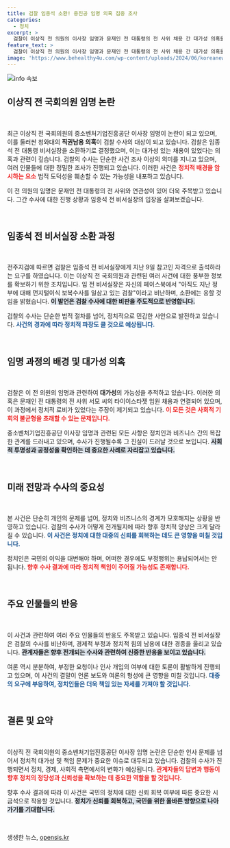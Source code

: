 ```yaml
---
title: 검찰 임종석 소환! 중진공 임명 의혹 집중 조사
categories:
  - 정치
excerpt: >
  검찰이 이상직 전 의원의 이사장 임명과 문재인 전 대통령의 전 사위 채용 간 대가성 의혹을 파헤치기 위해 임종석 전 비서실장을 소환합니다. 임 전 실장은 검찰의 보복수사 성격을 비판하며 소환 응답 의사를 밝혔습니다.
feature_text: >
  검찰이 이상직 전 의원의 이사장 임명과 문재인 전 대통령의 전 사위 채용 간 대가성 의혹을 파헤치기 위해 임종석 전 비서실장을 소환합니다. 임 전 실장은 검찰의 보복수사 성격을 비판하며 소환 응답 의사를 밝혔습니다.
image: 'https://www.behealthy4u.com/wp-content/uploads/2024/06/koreanews.jpg'
---
```


<p><img src="https://www.behealthy4u.com/wp-content/uploads/2024/06/koreanews.jpg" alt="info 속보" /></p>

<h2 data-ke-size="size26">이상직 전 국회의원 임명 논란</h2>

<p data-ke-size="size16">&nbsp;</p>

<p>최근 이상직 전 국회의원의 중소벤처기업진흥공단 이사장 임명이 논란이 되고 있으며, 이를 둘러싼 청와대의 <b>직권남용 의혹</b>이 검찰 수사의 대상이 되고 있습니다. 검찰은 임종석 전 대통령 비서실장을 소환하기로 결정했으며, 이는 대가성 있는 채용이 있었다는 의혹과 관련이 깊습니다. 검찰의 수사는 단순한 사건 조사 이상의 의미를 지니고 있으며, 여러 인물들에 대한 정밀한 조사가 진행되고 있습니다. 이러한 사건은 <b><span style="color: #ee2323;">정치적 배경을 암시하는 요소</span></b> 법적 도덕성을 훼손할 수 있는 가능성을 내포하고 있습니다. </p>

<p>이 전 의원의 임명은 문재인 전 대통령의 전 사위와 연관성이 있어 더욱 주목받고 있습니다. 그간 수사에 대한 진행 상황과 임종석 전 비서실장의 입장을 살펴보겠습니다. </p>

<p data-ke-size="size16">&nbsp;</p>

<h2 data-ke-size="size26">임종석 전 비서실장 소환 과정</h2>

<p data-ke-size="size16">&nbsp;</p>

<p>전주지검에 따르면 검찰은 임종석 전 비서실장에게 지난 9일 참고인 자격으로 출석하라는 요구를 하였습니다. 이는 이상직 전 국회의원과 관련된 여러 사건에 대한 풍부한 정보를 확보하기 위한 조치입니다. 임 전 비서실장은 자신의 페이스북에서 "아직도 지난 정부에 대해 먼지털이식 보복수사를 일삼고 있는 검찰"이라고 비난하며, 소환에는 응할 것임을 밝혔습니다. <b><span style="background-color: #21538527;">이 발언은 검찰 수사에 대한 비판을 주도적으로 반영합니다.</span></b></p>

<p>검찰의 수사는 단순한 법적 절차를 넘어, 정치적으로 민감한 사안으로 발전하고 있습니다. <b><span style="color: #1a5490;">사건의 경과에 따라 정치적 파장도 클 것으로 예상됩니다.</span></b> </p>

<p data-ke-size="size16">&nbsp;</p>

<h2 data-ke-size="size26">임명 과정의 배경 및 대가성 의혹</h2>

<p data-ke-size="size16">&nbsp;</p>

<p>검찰은 이 전 의원의 임명과 관련하여 <b>대가성</b>의 가능성을 추적하고 있습니다. 이러한 의혹은 문재인 전 대통령의 전 사위 서모 씨의 타이이스타젯 임원 채용과 연결되어 있으며, 이 과정에서 정치적 로비가 있었다는 주장이 제기되고 있습니다. <b><span style="color: #ee2323;">이 모든 것은 사회적 기회의 불균형을 초래할 수 있는 문제입니다.</span></b></p>

<p>중소벤처기업진흥공단 이사장 임명과 관련된 모든 사항은 정치인과 비즈니스 간의 복잡한 관계를 드러내고 있으며, 수사가 진행될수록 그 진실이 드러날 것으로 보입니다. <b><span style="background-color: #21538527;">사회적 투명성과 공정성을 확인하는 데 중요한 사례로 자리잡고 있습니다.</span></b></p>

<p data-ke-size="size16">&nbsp;</p>

<h2 data-ke-size="size26">미래 전망과 수사의 중요성</h2>

<p data-ke-size="size16">&nbsp;</p>

<p>본 사건은 단순히 개인의 문제를 넘어, 정치와 비즈니스의 경계가 모호해지는 상황을 반영하고 있습니다. 검찰의 수사가 어떻게 전개될지에 따라 향후 정치적 양상은 크게 달라질 수 있습니다. <b><span style="color: #1a5490;">이 사건은 정치에 대한 대중의 신뢰를 회복하는 데도 큰 영향을 미칠 것입니다.</span></b></p>

<p>정치인은 국민의 이익을 대변해야 하며, 어떠한 경우에도 부정행위는 용납되어서는 안 됩니다. <b><span style="color: #ee2323;">향후 수사 결과에 따라 정치적 책임이 주어질 가능성도 존재합니다.</span></b> </p>

<p data-ke-size="size16">&nbsp;</p>

<h2 data-ke-size="size26">주요 인물들의 반응</h2>

<p data-ke-size="size16">&nbsp;</p>

<p>이 사건과 관련하여 여러 주요 인물들의 반응도 주목받고 있습니다. 임종석 전 비서실장은 검찰의 수사를 비난하며, 경제적 부정과 정치적 힘의 남용에 대한 경종을 울리고 있습니다. <b><span style="background-color: #21538527;">관계자들은 향후 전개되는 수사와 관련하여 신중한 반응을 보이고 있습니다.</span></b></p>

<p>여론 역시 분분하여, 부정한 요청이나 인사 개입의 여부에 대한 토론이 활발하게 진행되고 있으며, 이 사건의 결말이 언론 보도와 여론의 형성에 큰 영향을 미칠 것입니다. <b><span style="color: #1a5490;">대중의 요구에 부응하여, 정치인들은 더욱 책임 있는 자세를 가져야 할 것입니다.</span></b></p>

<p data-ke-size="size16">&nbsp;</p>

<h2 data-ke-size="size26">결론 및 요약</h2>

<p data-ke-size="size16">&nbsp;</p>

<p>이상직 전 국회의원의 중소벤처기업진흥공단 이사장 임명 논란은 단순한 인사 문제를 넘어서 정치적 대가성 및 책임 문제가 중요한 이슈로 대두되고 있습니다. 검찰의 수사가 진행되면서 정치, 경제, 사회적 측면에서의 변화가 예상됩니다. <b><span style="color: #ee2323;">관계자들의 답변과 행동이 향후 정치의 정당성과 신뢰성을 확보하는 데 중요한 역할을 할 것입니다.</span></b></p>

<p>향후 수사 결과에 따라 이 사건은 국민의 정치에 대한 신뢰 회복 여부에 따른 중요한 시금석으로 작용할 것입니다. <b><span style="background-color: #21538527;">정치가 신뢰를 회복하고, 국민을 위한 올바른 방향으로 나아가기를 기대합니다.</span></b> </p>

<p data-ke-size="size16">&nbsp;</p>
생생한 뉴스, <a href="https://opensis.kr" rel="dofollow">opensis.kr</a>


